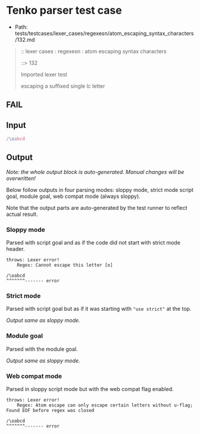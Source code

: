 # Tenko parser test case

- Path: tests/testcases/lexer_cases/regexesn/atom_escaping_syntax_characters/132.md

> :: lexer cases : regexesn : atom escaping syntax characters
>
> ::> 132
>
> Imported lexer test
>
> escaping a suffixed single lc letter

## FAIL

## Input

`````js
/\oabcd
`````

## Output

_Note: the whole output block is auto-generated. Manual changes will be overwritten!_

Below follow outputs in four parsing modes: sloppy mode, strict mode script goal, module goal, web compat mode (always sloppy).

Note that the output parts are auto-generated by the test runner to reflect actual result.

### Sloppy mode

Parsed with script goal and as if the code did not start with strict mode header.

`````
throws: Lexer error!
    Regex: Cannot escape this letter [o]

/\oabcd
^^^^^^^------- error
`````

### Strict mode

Parsed with script goal but as if it was starting with `"use strict"` at the top.

_Output same as sloppy mode._

### Module goal

Parsed with the module goal.

_Output same as sloppy mode._

### Web compat mode

Parsed in sloppy script mode but with the web compat flag enabled.

`````
throws: Lexer error!
    Regex: Atom escape can only escape certain letters without u-flag; Found EOF before regex was closed

/\oabcd
^^^^^^^------- error
`````

